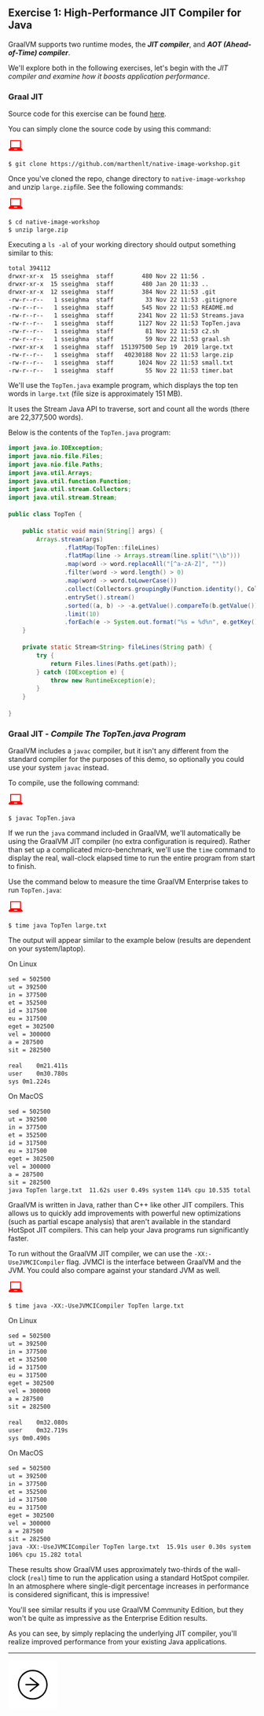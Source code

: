 ## Exercise 1: High-Performance JIT Compiler for Java

GraalVM supports two runtime modes, the _**JIT compiler**_, and _**AOT (Ahead-of-Time) compiler**_.

We'll explore both in the following exercises, let's begin with the *JIT compiler and examine how it boosts application performance*.

### Graal JIT

Source code for this exercise can be found [here](https://github.com/marthenlt/native-image-workshop).

You can simply clone the source code by using this command:

![user input](../images/userinput.png)

```
$ git clone https://github.com/marthenlt/native-image-workshop.git
```

Once you've cloned the repo, change directory to `native-image-workshop` and unzip `large.zip`file. See the following commands:

![user input](../images/userinput.png)

```
$ cd native-image-workshop
$ unzip large.zip
```

Executing a `ls -al` of your working directory should output something similar to this:

```
total 394112
drwxr-xr-x  15 sseighma  staff        480 Nov 22 11:56 .
drwxr-xr-x  15 sseighma  staff        480 Jan 20 11:33 ..
drwxr-xr-x  12 sseighma  staff        384 Nov 22 11:53 .git
-rw-r--r--   1 sseighma  staff         33 Nov 22 11:53 .gitignore
-rw-r--r--   1 sseighma  staff        545 Nov 22 11:53 README.md
-rw-r--r--   1 sseighma  staff       2341 Nov 22 11:53 Streams.java
-rw-r--r--   1 sseighma  staff       1127 Nov 22 11:53 TopTen.java
-rw-r--r--   1 sseighma  staff         81 Nov 22 11:53 c2.sh
-rw-r--r--   1 sseighma  staff         59 Nov 22 11:53 graal.sh
-rwxr-xr-x   1 sseighma  staff  151397500 Sep 19  2019 large.txt
-rw-r--r--   1 sseighma  staff   40230188 Nov 22 11:53 large.zip
-rw-r--r--   1 sseighma  staff       1024 Nov 22 11:53 small.txt
-rw-r--r--   1 sseighma  staff         55 Nov 22 11:53 timer.bat
```

We'll use the `TopTen.java` example program, which displays the top ten words in `large.txt` (file size is approximately 151 MB).

It uses the Stream Java API to traverse, sort and count all the words (there are 22,377,500 words).

Below is the contents of the `TopTen.java` program:

```java
import java.io.IOException;
import java.nio.file.Files;
import java.nio.file.Paths;
import java.util.Arrays;
import java.util.function.Function;
import java.util.stream.Collectors;
import java.util.stream.Stream;

public class TopTen {

    public static void main(String[] args) {
        Arrays.stream(args)
                .flatMap(TopTen::fileLines)
                .flatMap(line -> Arrays.stream(line.split("\\b")))
                .map(word -> word.replaceAll("[^a-zA-Z]", ""))
                .filter(word -> word.length() > 0)
                .map(word -> word.toLowerCase())
                .collect(Collectors.groupingBy(Function.identity(), Collectors.counting()))
                .entrySet().stream()
                .sorted((a, b) -> -a.getValue().compareTo(b.getValue()))
                .limit(10)
                .forEach(e -> System.out.format("%s = %d%n", e.getKey(), e.getValue()));
    }

    private static Stream<String> fileLines(String path) {
        try {
            return Files.lines(Paths.get(path));
        } catch (IOException e) {
            throw new RuntimeException(e);
        }
    }

}
```

### Graal JIT - _Compile The TopTen.java Program_

GraalVM includes a `javac` compiler, but it isn't any different from the
standard compiler for the purposes of this demo, so optionally you could use your system `javac` instead.

To compile, use the following command:

![user input](../images/userinput.png)

`$ javac TopTen.java`

If we run the `java` command included in GraalVM, we'll automatically be using
the GraalVM JIT compiler (no extra configuration is required). Rather than set up a complicated micro-benchmark, we'll use the `time` command to display the real, wall-clock elapsed time to run the entire program from start to finish.

Use the command below to measure the time GraalVM Enterprise takes to run `TopTen.java`:

![user input](../images/userinput.png)

`$ time java TopTen large.txt`

The output will appear similar to the example below (results are dependent on your system/laptop).

On Linux

```
sed = 502500
ut = 392500
in = 377500
et = 352500
id = 317500
eu = 317500
eget = 302500
vel = 300000
a = 287500
sit = 282500

real	0m21.411s
user	0m30.780s
sys	0m1.224s
```

On MacOS

```
sed = 502500
ut = 392500
in = 377500
et = 352500
id = 317500
eu = 317500
eget = 302500
vel = 300000
a = 287500
sit = 282500
java TopTen large.txt  11.62s user 0.49s system 114% cpu 10.535 total
```

GraalVM is written in Java, rather than C++ like other JIT compilers. This allows us to quickly add improvements with powerful new optimizations (such as partial escape analysis) that aren't available in the standard HotSpot JIT compilers. This can help your Java programs run significantly faster.

To run without the GraalVM JIT compiler, we can use the `-XX:-UseJVMCICompiler` flag. JVMCI is the interface between GraalVM and the JVM. You could also compare against your standard JVM as well.

![](../images/userinput.png)

`$ time java -XX:-UseJVMCICompiler TopTen large.txt`

On Linux

```
sed = 502500
ut = 392500
in = 377500
et = 352500
id = 317500
eu = 317500
eget = 302500
vel = 300000
a = 287500
sit = 282500

real	0m32.080s
user	0m32.719s
sys	0m0.490s
```

On MacOS

```
sed = 502500
ut = 392500
in = 377500
et = 352500
id = 317500
eu = 317500
eget = 302500
vel = 300000
a = 287500
sit = 282500
java -XX:-UseJVMCICompiler TopTen large.txt  15.91s user 0.30s system 106% cpu 15.282 total
```

These results show GraalVM uses approximately two-thirds of the wall-clock (`real`) time to run the application using a standard HotSpot compiler. In an atmosphere where single-digit percentage increases in performance is considered significant, this is impressive!

You'll see similar results if you use GraalVM Community Edition, but they won't be quite as impressive as the Enterprise Edition results.

As you can see, by simply replacing the underlying JIT compiler, you'll realize improved performance from your existing Java applications.

---
<a href="../ex02/">
    <img src="../images/noun_Next_511450_100.png"/>
</a>